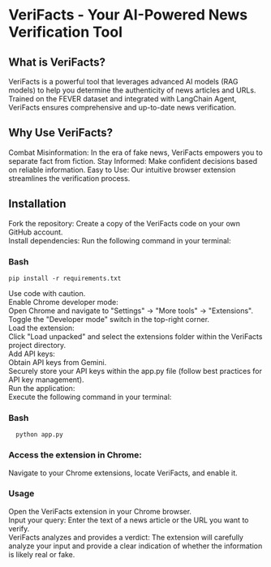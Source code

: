 # VeriFacts - Your AI-Powered News Verification Tool

## What is VeriFacts?

VeriFacts is a powerful tool that leverages advanced AI models (RAG models) to help you determine the authenticity of news articles and URLs.
Trained on the FEVER dataset and integrated with LangChain Agent, VeriFacts ensures comprehensive and up-to-date news verification.


## Why Use VeriFacts?

Combat Misinformation: In the era of fake news, VeriFacts empowers you to separate fact from fiction.
Stay Informed: Make confident decisions based on reliable information.
Easy to Use: Our intuitive browser extension streamlines the verification process.


## Installation

Fork the repository: Create a copy of the VeriFacts code on your own GitHub account.  
Install dependencies: Run the following command in your terminal:  
### Bash
```
pip install -r requirements.txt  
```
Use code with caution.  
Enable Chrome developer mode:  
Open Chrome and navigate to "Settings" -> "More tools" -> "Extensions".  
Toggle the "Developer mode" switch in the top-right corner.  
Load the extension:  
Click "Load unpacked" and select the extensions folder within the VeriFacts project directory.  
Add API keys:  
Obtain API keys from Gemini.  
Securely store your API keys within the app.py file (follow best practices for API key management).  
Run the application:  
Execute the following command in your terminal:  
### Bash  
```
  python app.py
```
### Access the extension in Chrome:  
Navigate to your Chrome extensions, locate VeriFacts, and enable it.  
  
### Usage
Open the VeriFacts extension in your Chrome browser.  
Input your query: Enter the text of a news article or the URL you want to verify.  
VeriFacts analyzes and provides a verdict: The extension will carefully analyze your input and provide a clear indication of whether the information is likely real or fake.  


